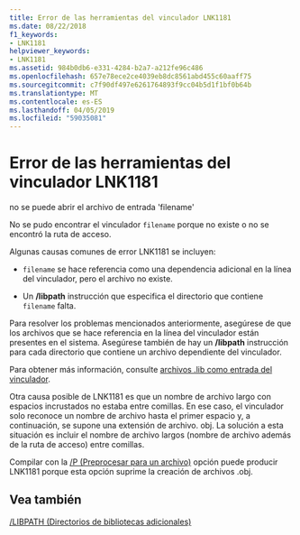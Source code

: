 ```yaml
---
title: Error de las herramientas del vinculador LNK1181
ms.date: 08/22/2018
f1_keywords:
- LNK1181
helpviewer_keywords:
- LNK1181
ms.assetid: 984b0db6-e331-4284-b2a7-a212fe96c486
ms.openlocfilehash: 657e78ece2ce4039eb8dc8561abd455c60aaff75
ms.sourcegitcommit: c7f90df497e6261764893f9cc04b5d1f1bf0b64b
ms.translationtype: MT
ms.contentlocale: es-ES
ms.lasthandoff: 04/05/2019
ms.locfileid: "59035081"
---
```

# <a name="linker-tools-error-lnk1181"></a>Error de las herramientas del vinculador LNK1181

no se puede abrir el archivo de entrada 'filename'

No se pudo encontrar el vinculador `filename` porque no existe o no se encontró la ruta de acceso.

Algunas causas comunes de error LNK1181 se incluyen:

- `filename` se hace referencia como una dependencia adicional en la línea del vinculador, pero el archivo no existe.

- Un **/libpath** instrucción que especifica el directorio que contiene `filename` falta.

Para resolver los problemas mencionados anteriormente, asegúrese de que los archivos que se hace referencia en la línea del vinculador están presentes en el sistema.  Asegúrese también de hay un **/libpath** instrucción para cada directorio que contiene un archivo dependiente del vinculador.

Para obtener más información, consulte [archivos .lib como entrada del vinculador](../../build/reference/dot-lib-files-as-linker-input.md).

Otra causa posible de LNK1181 es que un nombre de archivo largo con espacios incrustados no estaba entre comillas.  En ese caso, el vinculador solo reconoce un nombre de archivo hasta el primer espacio y, a continuación, se supone una extensión de archivo. obj.  La solución a esta situación es incluir el nombre de archivo largos (nombre de archivo además de la ruta de acceso) entre comillas.

Compilar con la [/P (Preprocesar para un archivo)](../../build/reference/p-preprocess-to-a-file.md) opción puede producir LNK1181 porque esta opción suprime la creación de archivos .obj.

## <a name="see-also"></a>Vea también

[/LIBPATH (Directorios de bibliotecas adicionales)](../../build/reference/libpath-additional-libpath.md)